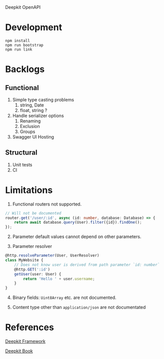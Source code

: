 Deepkit OpenAPI

# Development

```
npm install
npm run bootstrap
npm run link
```

# Backlogs

## Functional

1. Simple type casting problems
   1. string, Date
   2. float, string ?
2. Handle serializer options
   1. Renaming
   2. Exclusion
   3. Groups
3. Swagger UI Hosting

## Structural

1. Unit tests
2. CI

# Limitations

1. Functional routers not supported.

```ts
// Will not be documented
router.get('/user/:id', async (id: number, database: Database) => {
    return await database.query(User).filter({id}).findOne();
});
```

2. Parameter default values cannot depend on other parameters.

3. Parameter resolver

```ts
@http.resolveParameter(User, UserResolver)
class MyWebsite {
    // Does not know user is derived from path parameter `id: number`
    @http.GET(':id')
    getUser(user: User) {
        return 'Hello ' + user.username;
    }
}
```

4. Binary fields: `Uint8Array` etc. are not documented.

5. Content type other than `application/json` are not documentated

# References

[Deepkit Framework](https://deepkit.io/documentation/framework)

[Deepkit Book](https://deepkit-book.herokuapp.com/deepkit-book-english.html#_input)


